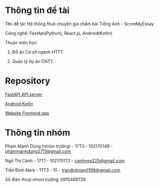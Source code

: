 # Thông tin đề tài 
Tên đề tài: Hệ thống thuê chuyên gia chấm bài Tiếng Anh - ScoreMyEssay

Công nghệ: FastApi(Python), React.js, Android(Kotlin)

Thuộc môn học: 

1. Đồ án Cơ sở ngành HTTT

2. Quản lý dự án CNTT

# Repository 
[FastAPI API server](https://github.com/da-httt/scoremyessay-api-server)

[Android Kotlin](https://github.com/da-httt/scoremyessay-android-app)

[Website Frontend app](https://github.com/da-httt/scoremyessay-react-app)

# Thông tin nhóm
Phạm Mạnh Dũng (nhóm trưởng) - 17T3 - 102170149 - phammanhdung2711@gmail.com

Ngô Thị Cảnh - 17T1 - 102170172 - canhngo225@gmail.com

Trần Đình Nam - 17T3 - 10    - trandinhnam1199@gmail.com

Số điện thoại nhóm trưởng: 0915469728
